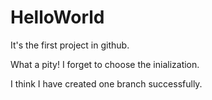 # HelloWorld
It's the first project in github.

What a pity! I forget to choose the inialization.

I think I have created one branch successfully.
